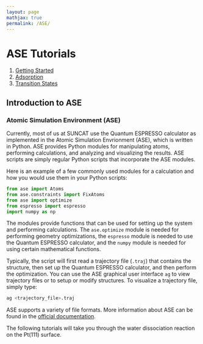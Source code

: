 ```yaml
---
layout: page
mathjax: true
permalink: /ASE/
---
```


# ASE Tutorials
1. [Getting Started](Getting_Started/)
2. [Adsorption](Adsorption/)
3. [Transition States](Transition_States/)

## Introduction to ASE

### Atomic Simulation Environment (ASE)
Currently, most of us at SUNCAT use the Quantum ESPRESSO calculator as implemented in the Atomic Simulation Envrionment (ASE), which is written in Python. ASE provides Python modules for manipulating atoms, performing calculations, and analyzing and visualizing the results. ASE scripts are simply regular Python scripts that incorporate the ASE modules. 

Here is an example of a few commonly used modules for a calculation and how you would use them in your Python scripts:

```python
from ase import Atoms
from ase.constraints import FixAtoms
from ase import optimize
from espresso import espresso
import numpy as np
```

The modules provide functions that can be used for setting up the system and performing calculations. The `ase.optimize` module is needed for performing geometry optimizations, the `espresso` module is needed to use the Quantum ESPRESSO calculator, and the `numpy` module is needed for using certain mathematical functions.

Typically, the script will first read a trajectory file (`.traj`) that contains the structure, then set up the Quantum ESPRESSO calculator, and then perform the optimization. You can use the ASE graphical user interface `ag` to view trajectory files or to setup or modify structures. To visualize a trajectory file, simply type:

```bash
ag <trajectory_file>.traj
```

ASE supports a variety of file formats. More information about ASE can be found in the [official documentation](https://wiki.fysik.dtu.dk/ase/ase/ase.html).


The following tutorials will take you through the water dissociation reaction on the Pt(111) surface.

